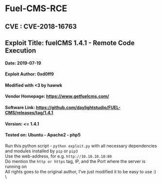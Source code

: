 # Fuel-CMS-RCE
## CVE : CVE-2018-16763
## Exploit Title: fuelCMS 1.4.1 - Remote Code Execution

#### Date: 2019-07-19
#### Exploit Author: 0xd0ff9
#### Modified with <3 by hawwk
#### Vendor Homepage: https://www.getfuelcms.com/
#### Software Link: https://github.com/daylightstudio/FUEL-CMS/releases/tag/1.4.1
#### Version: <= 1.4.1
#### Tested on: Ubuntu - Apache2 - php5

Run this python script - `python exploit.py` with all necessary dependencies and modules installed by `pip` or `pip3`\
Use the web-address, for e.g. `http://10.10.10.10:80`\
Do mention the `http or https` tag, IP, and the Port where the server is running on\
All rights goes to the original author, I've just modified it to be easy to use :) \

